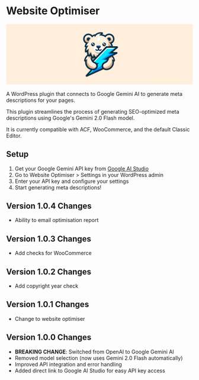 # Website Optimiser

![website optimiser header image](banner-1544x500.jpg)

A WordPress plugin that connects to Google Gemini AI to generate meta descriptions for your pages.

This plugin streamlines the process of generating SEO-optimized meta descriptions using Google's Gemini 2.0 Flash model.

It is currently compatible with ACF, WooCommerce, and the default Classic Editor.

## Setup

1. Get your Google Gemini API key from [Google AI Studio](https://aistudio.google.com/app/apikey)
2. Go to Website Optimiser > Settings in your WordPress admin
3. Enter your API key and configure your settings
4. Start generating meta descriptions!

## Version 1.0.4 Changes

- Ability to email optimisation report

## Version 1.0.3 Changes

- Add checks for WooCommerce

## Version 1.0.2 Changes

- Add copyright year check

## Version 1.0.1 Changes

- Change to website optimiser

## Version 1.0.0 Changes

- **BREAKING CHANGE**: Switched from OpenAI to Google Gemini AI
- Removed model selection (now uses Gemini 2.0 Flash automatically)
- Improved API integration and error handling
- Added direct link to Google AI Studio for easy API key access
